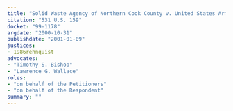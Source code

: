 ```yaml
---
title: "Solid Waste Agency of Northern Cook County v. United States Army Corps of Engineers"
citation: "531 U.S. 159"
docket: "99-1178"
argdate: "2000-10-31"
publishdate: "2001-01-09"
justices:
- 1986rehnquist
advocates:
- "Timothy S. Bishop"
- "Lawrence G. Wallace"
roles:
- "on behalf of the Petitioners"
- "on behalf of the Respondent"
summary: ""
---
```


